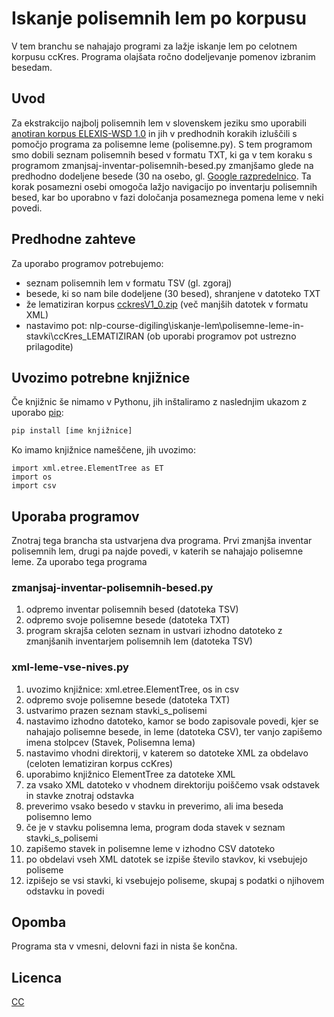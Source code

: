 # Iskanje polisemnih lem po korpusu

V tem branchu se nahajajo programi za lažje iskanje lem po celotnem korpusu ccKres. Programa olajšata ročno dodeljevanje pomenov izbranim besedam.

## Uvod
Za ekstrakcijo najbolj polisemnih lem v slovenskem jeziku smo uporabili [anotiran korpus ELEXIS-WSD 1.0](https://www.clarin.si/repository/xmlui/handle/11356/1674) in jih v predhodnih korakih izluščili s pomočjo programa za polisemne leme (polisemne.py). S tem programom smo dobili seznam polisemnih besed v formatu TXT, ki ga v tem koraku s programom zmanjsaj-inventar-polisemnih-besed.py zmanjšamo glede na predhodno dodeljene besede (30 na osebo, gl. [Google razpredelnico](https://docs.google.com/spreadsheets/d/1F0hoprEzzbHYJFxI0k7_1c-4_GlL_qnSmPxCgn-yDYk/edit). Ta korak posamezni osebi omogoča lažjo navigacijo po inventarju polisemnih besed, kar bo uporabno v fazi določanja posameznega pomena leme v neki povedi. 

## Predhodne zahteve
Za uporabo programov potrebujemo:
- seznam polisemnih lem v formatu TSV (gl. zgoraj)
- besede, ki so nam bile dodeljene (30 besed), shranjene v datoteko TXT
- že lematiziran korpus [cckresV1_0.zip](https://www.clarin.si/repository/xmlui/handle/11356/1034) (več manjših datotek v formatu XML)
- nastavimo pot: nlp-course-digiling\iskanje-lem\polisemne-leme-in-stavki\ccKres_LEMATIZIRAN (ob uporabi programov pot ustrezno prilagodite)


## Uvozimo potrebne knjižnice
Če knjižnic še nimamo v Pythonu, jih inštaliramo z naslednjim ukazom z uporabo [pip](https://pip.pypa.io/en/stable/):
```bash
pip install [ime knjižnice]
```
Ko imamo knjižnice nameščene, jih uvozimo:
```
import xml.etree.ElementTree as ET
import os
import csv
```

## Uporaba programov
Znotraj tega brancha sta ustvarjena dva programa. Prvi zmanjša inventar polisemnih lem, drugi pa najde povedi, v katerih se nahajajo polisemne leme. Za uporabo tega programa 

### zmanjsaj-inventar-polisemnih-besed.py
1. odpremo inventar polisemnih besed (datoteka TSV)
2. odpremo svoje polisemne besede (datoteka TXT)
3. program skrajša celoten seznam in ustvari izhodno datoteko z zmanjšanih inventarjem polisemnih lem (datoteka TSV)

### xml-leme-vse-nives.py
1. uvozimo knjižnice: xml.etree.ElementTree, os in csv
2. odpremo svoje polisemne besede (datoteka TXT)
3. ustvarimo prazen seznam stavki_s_polisemi
4. nastavimo izhodno datoteko, kamor se bodo zapisovale povedi, kjer se nahajajo polisemne besede, in leme (datoteka CSV), ter vanjo zapišemo imena stolpcev (Stavek, Polisemna lema)
5. nastavimo vhodni direktorij, v katerem so datoteke XML za obdelavo (celoten lematiziran korpus ccKres)
6. uporabimo knjižnico ElementTree za datoteke XML
7. za vsako XML datoteko v vhodnem direktoriju poiščemo vsak odstavek in stavke znotraj odstavka
8. preverimo vsako besedo v stavku in preverimo, ali ima beseda polisemno lemo
9. če je v stavku polisemna lema, program doda stavek v seznam stavki_s_polisemi
10. zapišemo stavek in polisemne leme v izhodno CSV datoteko
11. po obdelavi vseh XML datotek se izpiše število stavkov, ki vsebujejo poliseme
12. izpišejo se vsi stavki, ki vsebujejo poliseme, skupaj s podatki o njihovem odstavku in povedi

## Opomba
Programa sta v vmesni, delovni fazi in nista še končna.


## Licenca

[CC](https://creativecommons.org/licenses/by-nc/4.0/)
